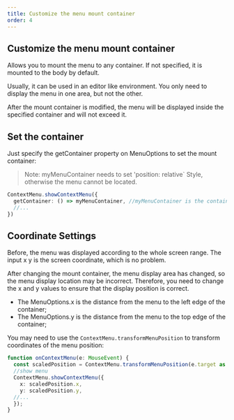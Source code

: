 ```yaml
---
title: Customize the menu mount container
order: 4
---
```


## Customize the menu mount container

Allows you to mount the menu to any container. If not specified, it is mounted to the body by default.

Usually, it can be used in an editor like environment. You only need to display the menu in one area, but not the other.

After the mount container is modified, the menu will be displayed inside the specified container and will not exceed it.

## Set the container

Just specify the getContainer property on MenuOptions to set the mount container:

> Note: myMenuContainer needs to set 'position: relative` Style, otherwise the menu cannot be located.

```ts
ContextMenu.showContextMenu({
  getContainer: () => myMenuContainer, //myMenuContainer is the container
  //...
})
```

## Coordinate Settings

Before, the menu was displayed according to the whole screen range. The input x y is the screen coordinate, which is no problem.

After changing the mount container, the menu display area has changed, so the menu display location may be incorrect. Therefore, you need to change the x and y values to ensure that the display position is correct.

* The MenuOptions.x is the distance from the menu to the left edge of the container;
* The MenuOptions.y is the distance from the menu to the top edge of the container;

You may need to use the `ContextMenu.transformMenuPosition` to transform coordinates of the menu position:

```ts
function onContextMenu(e: MouseEvent) {
  const scaledPosition = ContextMenu.transformMenuPosition(e.target as HTMLElement, e.offsetX, e.offsetY, myMenuContainer); //myMenuContainer is the container
  //show menu
  ContextMenu.showContextMenu({
    x: scaledPosition.x,
    y: scaledPosition.y,
  //...
  });
}
```
